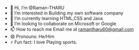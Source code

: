 - 👋 Hi, I’m @Raman-THARU
- 👀 I’m interested in Building my own software company
- 🌱 I’m currently learning HTML,CSS and Java
- 💞️ I’m looking to collaborate on Microsoft or Google
- 📫 How to reach me Email me at ramantharu60@gmail.com
- 😄 Pronouns: He/Him
- ⚡ Fun fact: I love Playing sports.

<!---
Raman-THARU/Raman-THARU is a ✨ special ✨ repository because its `README.md` (this file) appears on your GitHub profile.
You can click the Preview link to take a look at your changes.
--->
